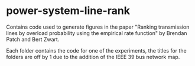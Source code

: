 # power-system-line-rank
Contains code used to generate figures in the paper "Ranking transmission lines by overload probability using the empirical rate function" by Brendan Patch and Bert Zwart. 

Each folder contains the code for one of the experiments, the titles for the folders are off by 1 due to the addition of the IEEE 39 bus network map. 
